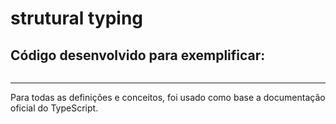 # strutural typing



## Código desenvolvido para exemplificar:

~~~typescript

~~~

---
Para todas as definições e conceitos, foi usado como base a documentação oficial do TypeScript.
